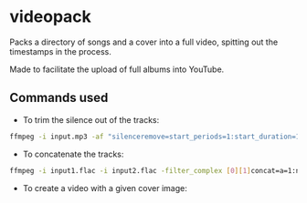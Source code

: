 # videopack

Packs a directory of songs and a cover into a full video, spitting out the timestamps in the process.

Made to facilitate the upload of full albums into YouTube.

## Commands used

- To trim the silence out of the tracks:

```bash
ffmpeg -i input.mp3 -af "silenceremove=start_periods=1:start_duration=1:start_threshold=-60dB:detection=peak,aformat=dblp,areverse,silenceremove=start_periods=1:start_duration=1:start_threshold=-60dB:detection=peak,aformat=dblp,areverse" output.flac
```

- To concatenate the tracks:
```bash
ffmpeg -i input1.flac -i input2.flac -filter_complex [0][1]concat=a=1:n=2:v=0[s0] -map [s0] output.flac
```

- To create a video with a given cover image:

```bash
```
